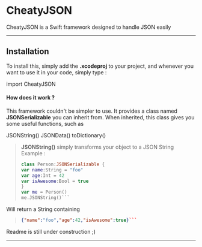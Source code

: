 CheatyJSON
===================


CheatyJSON is a Swift framework designed to handle JSON easily

----------


Installation
-------------

To install this, simply add the **.xcodeproj** to your project, and whenever you want to use it in your code, simply type :

import CheatyJSON



#### <i class="icon-file"></i> How does it work ?

This framework couldn't be simpler to use.
It provides a class named **JSONSerializable** you can inherit from.
When inherited, this class gives you some useful functions, such as

JSONString()
JSONData()
toDictionary()

> **JSONString()** simply transforms your object to a JSON String
> Example :
> ```swift
> class Person:JSONSerializable {
> var name:String = "foo"
> var age:Int = 42
> var isAwesome:Bool = true
> }
> var me = Person()
> me.JSONString()```

Will return a String containing
> ```json
> {"name":"foo","age":42,"isAwesome":true}```

Readme is still under construction ;)


----------
